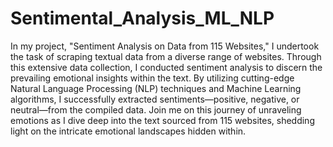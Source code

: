 # Sentimental_Analysis_ML_NLP

 In my project, "Sentiment Analysis on Data from 115 Websites," I undertook the task of scraping textual data from a diverse range of websites. Through this extensive data collection, I conducted sentiment analysis to discern the prevailing emotional insights within the text. By utilizing cutting-edge Natural Language Processing (NLP) techniques and Machine Learning algorithms, I successfully extracted sentiments—positive, negative, or neutral—from the compiled data. Join me on this journey of unraveling emotions as I dive deep into the text sourced from 115 websites, shedding light on the intricate emotional landscapes hidden within.
